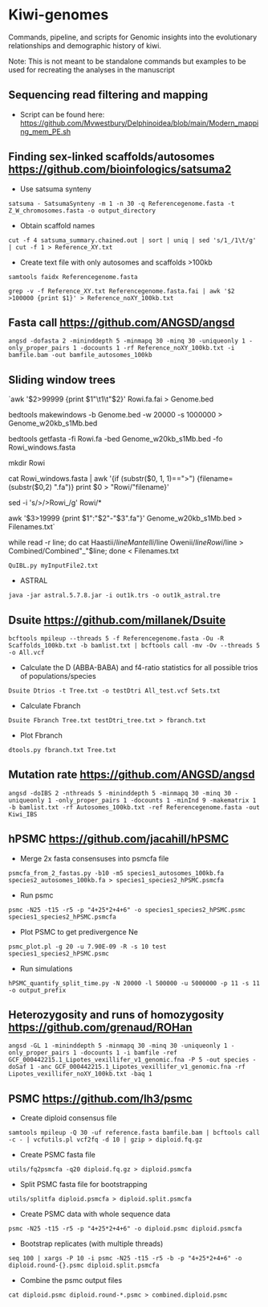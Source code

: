 # Kiwi-genomes

Commands, pipeline, and scripts for Genomic insights into the evolutionary relationships and demographic history of kiwi.

Note: This is not meant to be standalone commands but examples to be used for recreating the analyses in the manuscript

## Sequencing read filtering and mapping
- Script can be found here: https://github.com/Mvwestbury/Delphinoidea/blob/main/Modern_mapping_mem_PE.sh

## Finding sex-linked scaffolds/autosomes https://github.com/bioinfologics/satsuma2
- Use satsuma synteny

`satsuma - SatsumaSynteny -m 1 -n 30 -q Referencegenome.fasta -t Z_W_chromosomes.fasta -o output_directory`
- Obtain scaffold names

`cut -f 4 satsuma_summary.chained.out | sort | uniq | sed 's/1_/1\t/g' | cut -f 1 > Reference_XY.txt`
- Create text file with only autosomes and scaffolds >100kb

`samtools faidx Referencegenome.fasta`

`grep -v -f Reference_XY.txt Referencegenome.fasta.fai | awk '$2 >100000 {print $1}' > Reference_noXY_100kb.txt`

## Fasta call https://github.com/ANGSD/angsd

`angsd -dofasta 2 -mininddepth 5 -minmapq 30 -minq 30 -uniqueonly 1 -only_proper_pairs 1 -docounts 1 -rf Reference_noXY_100kb.txt -i bamfile.bam -out bamfile_autosomes_100kb`

## Sliding window trees

`awk '$2>99999 {print $1"\t1\t"$2}' Rowi.fa.fai > Genome.bed

bedtools makewindows -b Genome.bed -w 20000 -s 1000000 > Genome_w20kb_s1Mb.bed

bedtools getfasta -fi Rowi.fa -bed Genome_w20kb_s1Mb.bed -fo Rowi_windows.fasta

mkdir Rowi

cat Rowi_windows.fasta | awk '{if (substr($0, 1, 1)==">") {filename=(substr($0,2) ".fa")} print $0 > "Rowi/"filename}'

sed -i 's/>/>Rowi_/g' Rowi/*

awk '$3>19999 {print $1":"$2"-"$3".fa"}' Genome_w20kb_s1Mb.bed > Filenames.txt`


while read -r line; do cat Haastii/$line Mantelli/$line Owenii/$line Rowi/$line > Combined/Combined"_"$line; done < Filenames.txt



`QuIBL.py myInputFile2.txt`
- ASTRAL

`java -jar astral.5.7.8.jar -i out1k.trs -o out1k_astral.tre`


## Dsuite https://github.com/millanek/Dsuite
`bcftools mpileup --threads 5 -f Referencegenome.fasta -Ou -R Scaffolds_100kb.txt -b bamlist.txt | bcftools call -mv -Ov --threads 5 -o All.vcf`
- Calculate the D (ABBA-BABA) and f4-ratio statistics for all possible trios of populations/species

`Dsuite Dtrios -t Tree.txt -o testDtri All_test.vcf Sets.txt`
- Calculate Fbranch

`Dsuite Fbranch Tree.txt testDtri_tree.txt > fbranch.txt`
- Plot Fbranch

`dtools.py fbranch.txt Tree.txt`

## Mutation rate https://github.com/ANGSD/angsd

`angsd -doIBS 2 -nthreads 5 -mininddepth 5 -minmapq 30 -minq 30 -uniqueonly 1 -only_proper_pairs 1 -docounts 1 -minInd 9 -makematrix 1 -b bamlist.txt -rf Autosomes_100kb.txt -ref Referencegenome.fasta -out Kiwi_IBS` 

## hPSMC https://github.com/jacahill/hPSMC
- Merge 2x fasta consensuses into psmcfa file

`psmcfa_from_2_fastas.py -b10 -m5 species1_autosomes_100kb.fa species2_autosomes_100kb.fa > species1_species2_hPSMC.psmcfa`
- Run psmc

`psmc -N25 -t15 -r5 -p "4+25*2+4+6" -o species1_species2_hPSMC.psmc species1_species2_hPSMC.psmcfa`
- Plot PSMC to get predivergence Ne

`psmc_plot.pl -g 20 -u 7.90E-09 -R -s 10 test species1_species2_hPSMC.psmc`
- Run simulations

`hPSMC_quantify_split_time.py -N 20000 -l 500000 -u 5000000 -p 11 -s 11 -o output_prefix`


## Heterozygosity and runs of homozygosity https://github.com/grenaud/ROHan

`angsd -GL 1 -mininddepth 5 -minmapq 30 -minq 30 -uniqueonly 1 -only_proper_pairs 1 -docounts 1 -i bamfile -ref GCF_000442215.1_Lipotes_vexillifer_v1_genomic.fna -P 5 -out species -doSaf 1 -anc GCF_000442215.1_Lipotes_vexillifer_v1_genomic.fna -rf Lipotes_vexillifer_noXY_100kb.txt -baq 1`


## PSMC https://github.com/lh3/psmc
- Create diploid consensus file

`samtools mpileup -Q 30 -uf reference.fasta bamfile.bam | bcftools call -c - | vcfutils.pl vcf2fq -d 10 | gzip > diploid.fq.gz`
- Create PSMC fasta file

`utils/fq2psmcfa -q20 diploid.fq.gz > diploid.psmcfa`
- Split PSMC fasta file for bootstrapping

`utils/splitfa diploid.psmcfa > diploid.split.psmcfa`
- Create PSMC data with whole sequence data

`psmc -N25 -t15 -r5 -p "4+25*2+4+6" -o diploid.psmc diploid.psmcfa`
- Bootstrap replicates (with multiple threads)

`seq 100 | xargs -P 10 -i psmc -N25 -t15 -r5 -b -p "4+25*2+4+6" -o diploid.round-{}.psmc diploid.split.psmcfa`
- Combine the psmc output files

`cat diploid.psmc diploid.round-*.psmc > combined.diploid.psmc`
